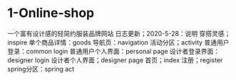 # 1-Online-shop
一个富有设计感的轻简约服装品牌网站
日志更新；2020-5-28：说明
穿搭灵感；inspire
单个商品详情：goods
导航页：navigation
活动分区；activity
普通用户登录：common login
普通用户个人界面：personal page
设计者登录界面：designer login
设计者个人界面；designer page
首页；index
注册；register
spring分区：spring act